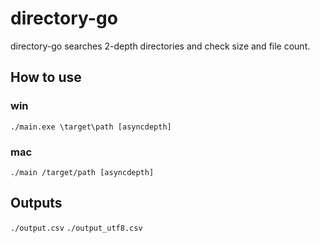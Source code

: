 # directory-go
directory-go searches 2-depth directories and check size and file count.

## How to use
### win

`./main.exe \target\path [asyncdepth]`

### mac

`./main /target/path [asyncdepth]`


## Outputs
`./output.csv`
`./output_utf8.csv`


